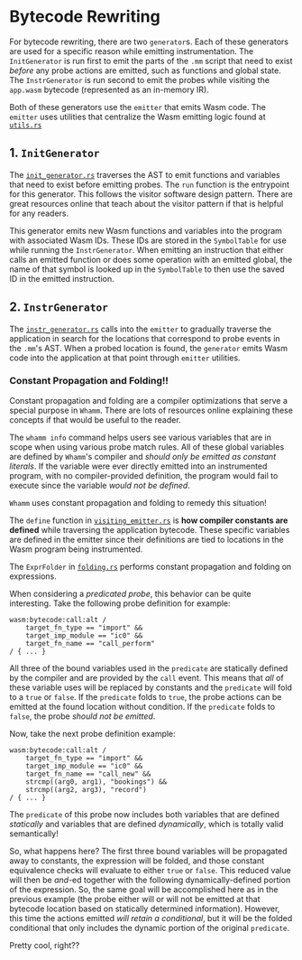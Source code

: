 # Bytecode Rewriting #

For bytecode rewriting, there are two `generator`s.
Each of these generators are used for a specific reason while emitting instrumentation.
The `InitGenerator` is run first to emit the parts of the `.mm` script that need to exist _before_ any probe actions are emitted, such as functions and global state.
The `InstrGenerator` is run second to emit the probes while visiting the `app.wasm` bytecode (represented as an in-memory IR).

Both of these generators use the `emitter` that emits Wasm code.
The `emitter` uses utilities that centralize the Wasm emitting logic found at [`utils.rs`]

[`utils.rs`]: https://github.com/ejrgilbert/whamm/blob/master/src/emitter/utils.rs

## 1. `InitGenerator` ##

The [`init_generator.rs`] traverses the AST to emit functions and variables that need to exist before emitting probes.
The `run` function is the entrypoint for this generator.
This follows the visitor software design pattern.
There are great resources online that teach about the visitor pattern if that is helpful for any readers.

This generator emits new Wasm functions and variables into the program with associated Wasm IDs.
These IDs are stored in the `SymbolTable` for use while running the `InstrGenerator`.
When emitting an instruction that either calls an emitted function or does some operation with an emitted global, the name of that symbol is looked up in the `SymbolTable` to then use the saved ID in the emitted instruction.

[`init_generator.rs`]: https://github.com/ejrgilbert/whamm/blob/master/src/generator/rewriting/init_generator.rs

## 2. `InstrGenerator` ##

The [`instr_generator.rs`] calls into the `emitter` to gradually traverse the application in search for the locations that correspond to probe events in the `.mm`'s AST.
When a probed location is found, the `generator` emits Wasm code into the application at that point through `emitter` utilities.

[`instr_generator.rs`]: https://github.com/ejrgilbert/whamm/blob/master/src/generator/rewriting/instr_generator.rs

### Constant Propagation and Folding!! ###

Constant propagation and folding are a compiler optimizations that serve a special purpose in `Whamm`.
There are lots of resources online explaining these concepts if that would be useful to the reader.

The `whamm info` command helps users see various variables that are in scope when using various probe match rules.
All of these global variables are defined by `Whamm`'s compiler and _should only be emitted as constant literals_.
If the variable were ever directly emitted into an instrumented program, with no compiler-provided definition, the program would fail to execute since the variable _would not be defined_.

`Whamm` uses constant propagation and folding to remedy this situation!

The `define` function in [`visiting_emitter.rs`] is **how compiler constants are defined** while traversing the application bytecode.
These specific variables are defined in the emitter since their definitions are tied to locations in the Wasm program being instrumented.

The `ExprFolder` in [`folding.rs`] performs constant propagation and folding on expressions.

When considering a _predicated probe_, this behavior can be quite interesting.
Take the following probe definition for example:
```
wasm:bytecode:call:alt /
    target_fn_type == "import" &&
    target_imp_module == "ic0" &&
    target_fn_name == "call_perform"
/ { ... }
```

All three of the bound variables used in the `predicate` are statically defined by the compiler and are provided by the `call` event.
This means that _all_ of these variable uses will be replaced by constants and the `predicate` will fold to a `true` or `false`.
If the `predicate` folds to `true`, the probe actions can be emitted at the found location without condition.
If the `predicate` folds to `false`, the probe _should not be emitted_.

Now, take the next probe definition example:
```
wasm:bytecode:call:alt /
    target_fn_type == "import" &&
    target_imp_module == "ic0" &&
    target_fn_name == "call_new" &&
    strcmp((arg0, arg1), "bookings") &&
    strcmp((arg2, arg3), "record")
/ { ... }
```

The `predicate` of this probe now includes both variables that are defined _statically_ and variables that are defined _dynamically_, which is totally valid semantically!

So, what happens here?
The first three bound variables will be propagated away to constants, the expression will be folded, and those constant equivalence checks will evaluate to either `true` or `false`.
This reduced value will then be _and_-ed together with the following dynamically-defined portion of the expression.
So, the same goal will be accomplished here as in the previous example (the probe either will or will not be emitted at that bytecode location based on statically determined information).
However, this time the actions emitted _will retain a conditional_, but it will be the folded conditional that only includes the dynamic portion of the original `predicate`.

Pretty cool, right??

[`visiting_emitter.rs`]: https://github.com/ejrgilbert/whamm/blob/master/src/emitter/rewriting/*.rs
[`folding.rs`]: https://github.com/ejrgilbert/whamm/blob/master/src/generator/types.rs
